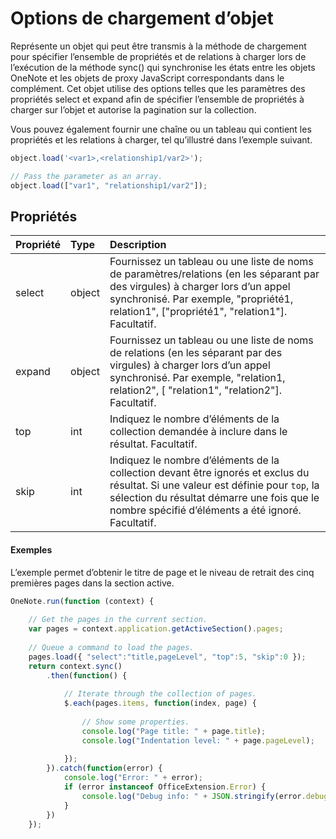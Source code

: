 # Options de chargement d’objet 

Représente un objet qui peut être transmis à la méthode de chargement pour spécifier l’ensemble de propriétés et de relations à charger lors de l’exécution de la méthode sync() qui synchronise les états entre les objets OneNote et les objets de proxy JavaScript correspondants dans le complément. Cet objet utilise des options telles que les paramètres des propriétés select et expand afin de spécifier l’ensemble de propriétés à charger sur l’objet et autorise la pagination sur la collection.

Vous pouvez également fournir une chaîne ou un tableau qui contient les propriétés et les relations à charger, tel qu’illustré dans l’exemple suivant.

```js   
object.load('<var1>,<relationship1/var2>');

// Pass the parameter as an array.
object.load(["var1", "relationship1/var2"]);
```

## Propriétés
| Propriété     | Type   |Description|
|:---------------|:--------|:----------|
|select|object|Fournissez un tableau ou une liste de noms de paramètres/relations (en les séparant par des virgules) à charger lors d’un appel synchronisé. Par exemple, "propriété1, relation1", ["propriété1", "relation1"]. Facultatif.|
|expand|object|Fournissez un tableau ou une liste de noms de relations (en les séparant par des virgules) à charger lors d’un appel synchronisé. Par exemple, "relation1, relation2", [ "relation1", "relation2"]. Facultatif.|
|top|int|Indiquez le nombre d’éléments de la collection demandée à inclure dans le résultat. Facultatif.|
|skip|int|Indiquez le nombre d’éléments de la collection devant être ignorés et exclus du résultat. Si une valeur est définie pour `top`, la sélection du résultat démarre une fois que le nombre spécifié d’éléments a été ignoré. Facultatif.|

#### Exemples

L’exemple permet d’obtenir le titre de page et le niveau de retrait des cinq premières pages dans la section active.

```js
OneNote.run(function (context) { 
    
    // Get the pages in the current section.
    var pages = context.application.getActiveSection().pages;
            
    // Queue a command to load the pages.           
    pages.load({ "select":"title,pageLevel", "top":5, "skip":0 });
    return context.sync()
        .then(function() {
            
            // Iterate through the collection of pages.    
            $.each(pages.items, function(index, page) {
                
                // Show some properties.
                console.log("Page title: " + page.title);
                console.log("Indentation level: " + page.pageLevel);
                
            });
        }).catch(function(error) {
            console.log("Error: " + error);
            if (error instanceof OfficeExtension.Error) {
                console.log("Debug info: " + JSON.stringify(error.debugInfo));
            }
        })
    });
```
